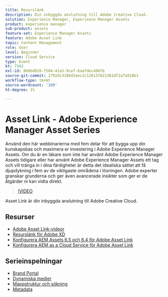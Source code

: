 ```yaml
---
title: Resurslänk
description: Din inbyggda anslutning till Adobe Creative Cloud.
solution: Experience Manager, Experience Manager Assets
product: experience manager
sub-product: assets
feature-set: Experience Manager Assets
feature: Adobe Asset Link
topic: Content Management
role: User
level: Beginner
version: Cloud Service
type: Event
kt: 7342
exl-id: 8b9bd020-f584-41a5-9cef-6aefdec4907b
source-git-commit: 1792dc318643aec2c12613f621361d72a7a918b1
workflow-type: tm+mt
source-wordcount: '189'
ht-degree: 1%

---
```


# Asset Link - Adobe Experience Manager Asset Series

Använd den här webbinarierna med fem delar för att bygga upp din kunskapsbas och maximera er investering i Adobe Experience Manager Assets. Om du är en läkare som inte har använt Adobe Experience Manager Assets tidigare eller har använt Adobe Experience Manager Assets ett tag och vill tränga in i dina färdigheter är detta det idealiska sättet att få djupdykning i fem av de viktigaste områdena i lösningen. Adobe experter granskar grunderna och ger även avancerade insikter som ger er de åtgärder ni kan vidta direkt.

>[!VIDEO](https://video.tv.adobe.com/v/332127/?quality=12&learn=on&hidetitle=true)

Asset Link är din inbyggda anslutning till Adobe Creative Cloud.

## Resurser

* [Adobe Asset Link-videor](https://experienceleague.adobe.com/docs/experience-manager-learn/assets/adobe-asset-link/launch-adobe-asset-link.html)
* [Resurslänk för Adobe XD](https://helpx.adobe.com/enterprise/admin-guide.html/enterprise/using/adobe-asset-link-for-xd.ug.html)
* [Konfigurera AEM Assets 6.5 och 6.4 för Adobe Asset Link](https://helpx.adobe.com/enterprise/using/configure-aem-assets-6-for-asset-link.html)
* [Konfigurera AEM as a Cloud Service för Adobe Asset Link](https://helpx.adobe.com/enterprise/admin-guide.html/enterprise/using/configure-aem-assets-for-asset-link.ug.html)

## Serieinspelningar

* [Brand Portal](brand-portal.md)
* [Dynamiska medier](dynamic-media.md)
* [Mappstruktur och sökning](folder-structure-search.md)
* [Metadata](metadata.md)
